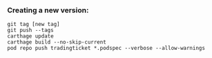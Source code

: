 ### Creating a new version:
```
git tag [new tag]
git push --tags
carthage update
carthage build --no-skip-current
pod repo push tradingticket *.podspec --verbose --allow-warnings
```
